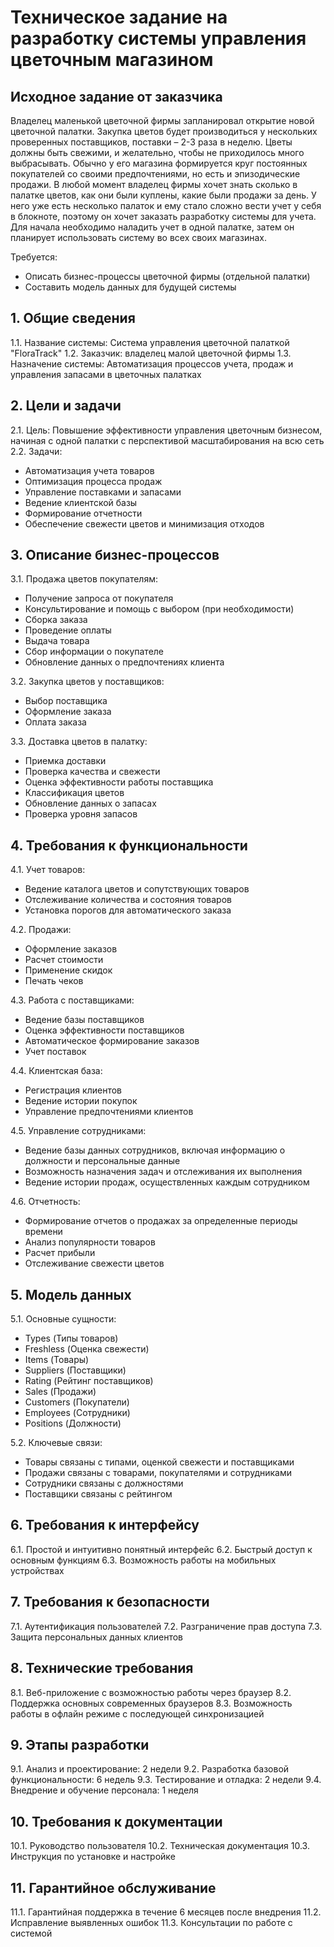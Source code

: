 # Техническое задание на разработку системы управления цветочным магазином

## Исходное задание от заказчика

Владелец маленькой цветочной фирмы запланировал открытие новой цветочной палатки. Закупка цветов будет производиться у нескольких проверенных поставщиков, поставки – 2-3 раза в неделю. Цветы должны быть свежими, и желательно, чтобы не приходилось много выбрасывать. Обычно у его магазина формируется круг постоянных покупателей со своими предпочтениями, но есть и эпизодические продажи. В любой момент владелец фирмы хочет знать сколько в палатке цветов, как они были куплены, какие были продажи за день. У него уже есть несколько палаток и ему стало сложно вести учет у себя в блокноте, поэтому он хочет заказать разработку системы для учета. Для начала необходимо наладить учет в одной палатке, затем он планирует использовать систему во всех своих магазинах.

Требуется:
- Описать бизнес-процессы цветочной фирмы (отдельной палатки)
- Составить модель данных для будущей системы

## 1. Общие сведения
1.1. Название системы: Система управления цветочной палаткой "FloraTrack"
1.2. Заказчик: владелец малой цветочной фирмы
1.3. Назначение системы: Автоматизация процессов учета, продаж и управления запасами в цветочных палатках

## 2. Цели и задачи
2.1. Цель: Повышение эффективности управления цветочным бизнесом, начиная с одной палатки с перспективой масштабирования на всю сеть
2.2. Задачи:
   - Автоматизация учета товаров
   - Оптимизация процесса продаж
   - Управление поставками и запасами
   - Ведение клиентской базы
   - Формирование отчетности
   - Обеспечение свежести цветов и минимизация отходов

## 3. Описание бизнес-процессов
3.1. Продажа цветов покупателям:
   - Получение запроса от покупателя
   - Консультирование и помощь с выбором (при необходимости)
   - Сборка заказа
   - Проведение оплаты
   - Выдача товара
   - Сбор информации о покупателе
   - Обновление данных о предпочтениях клиента

3.2. Закупка цветов у поставщиков:
   - Выбор поставщика
   - Оформление заказа
   - Оплата заказа

3.3. Доставка цветов в палатку:
   - Приемка доставки
   - Проверка качества и свежести
   - Оценка эффективности работы поставщика
   - Классификация цветов
   - Обновление данных о запасах
   - Проверка уровня запасов

## 4. Требования к функциональности
4.1. Учет товаров:
   - Ведение каталога цветов и сопутствующих товаров
   - Отслеживание количества и состояния товаров
   - Установка порогов для автоматического заказа

4.2. Продажи:
   - Оформление заказов
   - Расчет стоимости
   - Применение скидок
   - Печать чеков

4.3. Работа с поставщиками:
   - Ведение базы поставщиков
   - Оценка эффективности поставщиков
   - Автоматическое формирование заказов
   - Учет поставок

4.4. Клиентская база:
   - Регистрация клиентов
   - Ведение истории покупок
   - Управление предпочтениями клиентов

4.5. Управление сотрудниками:
   - Ведение базы данных сотрудников, включая информацию о должности и персональные данные
   - Возможность назначения задач и отслеживания их выполнения
   - Ведение истории продаж, осуществленных каждым сотрудником

4.6. Отчетность:
   - Формирование отчетов о продажах за определенные периоды времени
   - Анализ популярности товаров
   - Расчет прибыли
   - Отслеживание свежести цветов

## 5. Модель данных
5.1. Основные сущности:
   - Types (Типы товаров)
   - Freshless (Оценка свежести)
   - Items (Товары)
   - Suppliers (Поставщики)
   - Rating (Рейтинг поставщиков)
   - Sales (Продажи)
   - Customers (Покупатели)
   - Employees (Сотрудники)
   - Positions (Должности)

5.2. Ключевые связи:
   - Товары связаны с типами, оценкой свежести и поставщиками
   - Продажи связаны с товарами, покупателями и сотрудниками
   - Сотрудники связаны с должностями
   - Поставщики связаны с рейтингом

## 6. Требования к интерфейсу
6.1. Простой и интуитивно понятный интерфейс
6.2. Быстрый доступ к основным функциям
6.3. Возможность работы на мобильных устройствах

## 7. Требования к безопасности
7.1. Аутентификация пользователей
7.2. Разграничение прав доступа
7.3. Защита персональных данных клиентов

## 8. Технические требования
8.1. Веб-приложение с возможностью работы через браузер
8.2. Поддержка основных современных браузеров
8.3. Возможность работы в офлайн режиме с последующей синхронизацией

## 9. Этапы разработки
9.1. Анализ и проектирование: 2 недели
9.2. Разработка базовой функциональности: 6 недель
9.3. Тестирование и отладка: 2 недели
9.4. Внедрение и обучение персонала: 1 неделя

## 10. Требования к документации
10.1. Руководство пользователя
10.2. Техническая документация
10.3. Инструкция по установке и настройке

## 11. Гарантийное обслуживание
11.1. Гарантийная поддержка в течение 6 месяцев после внедрения
11.2. Исправление выявленных ошибок
11.3. Консультации по работе с системой